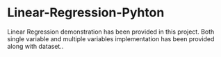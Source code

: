 # Linear-Regression-Pyhton
Linear Regression demonstration has been provided in this project. Both single variable and multiple variables implementation has been provided along with dataset.. 
